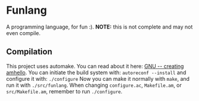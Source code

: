 # Funlang
A programming language, for fun :).
**NOTE:** this is not complete and may not even compile.

## Compilation
This project uses automake.
You can read about it here: [GNU -- creating amhello](https://www.gnu.org/software/automake/manual/html_node/Creating-amhello.html).
You can initiate the build system with:
`autoreconf --install`
and configure it with:
`./configure`
Now you can make it normally with `make`, and run it with `./src/funlang`.
When changing `configure.ac`, `Makefile.am`, or `src/Makefile.am`, remember to run `./configure`.
